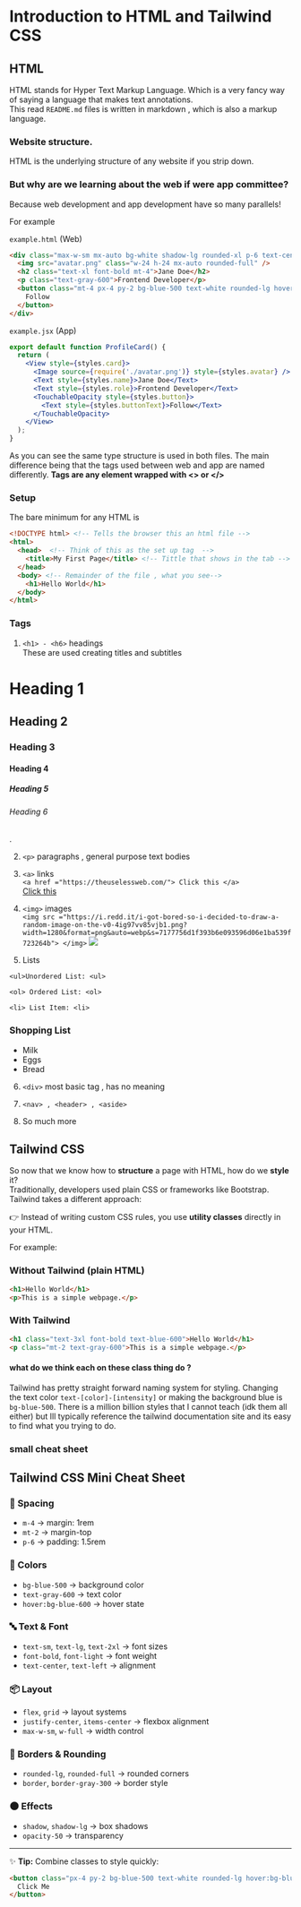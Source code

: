 # Introduction to HTML and Tailwind CSS

## HTML
HTML stands for Hyper Text Markup Language. Which is a very fancy way of saying a language that makes text annotations.  
This read  `README.md` files is written in markdown , which is also a markup language.  
  
### Website structure.  
HTML is the underlying structure of any website if you strip down. 

### But why are we learning about the web if were app committee?

Because web development and app development have so many parallels!  

For example


`example.html` (Web)
```html
<div class="max-w-sm mx-auto bg-white shadow-lg rounded-xl p-6 text-center">
  <img src="avatar.png" class="w-24 h-24 mx-auto rounded-full" />
  <h2 class="text-xl font-bold mt-4">Jane Doe</h2>
  <p class="text-gray-600">Frontend Developer</p>
  <button class="mt-4 px-4 py-2 bg-blue-500 text-white rounded-lg hover:bg-blue-600">
    Follow
  </button>
</div>
```

`example.jsx` (App)

```jsx
export default function ProfileCard() {
  return (
    <View style={styles.card}>
      <Image source={require('./avatar.png')} style={styles.avatar} />
      <Text style={styles.name}>Jane Doe</Text>
      <Text style={styles.role}>Frontend Developer</Text>
      <TouchableOpacity style={styles.button}>
        <Text style={styles.buttonText}>Follow</Text>
      </TouchableOpacity>
    </View>
  );
}
```

As you can see the same type structure is used in both files. The main difference being that the tags used between web and app are named differently.
**Tags are any element wrapped with <> or </>** 
### Setup

The bare minimum for any HTML is 
```html
<!DOCTYPE html> <!-- Tells the browser this an html file -->
<html>
  <head>  <!-- Think of this as the set up tag  -->
    <title>My First Page</title> <!-- Tittle that shows in the tab -->
  </head>
  <body> <!-- Remainder of the file , what you see-->
    <h1>Hello World</h1>
  </body>
</html>

```
### Tags 
1. `<h1> - <h6>` headings  
These are used creating titles and subtitles
<div>
<h1> Heading 1</h1>
<h2> Heading 2</h2>
<h3> Heading 3</h3>
<h4> Heading 4</h4>
<h5> Heading 5</h5>
<h6> Heading 6</h6>
</div>. 

2. `<p>` paragraphs , general purpose text bodies

3. `<a>` links  
`<a href ="https://theuselessweb.com/"> Click this </a>`  
<a href ="https://theuselessweb.com/"> Click this </a>

4. `<img>` images  
`<img src ="https://i.redd.it/i-got-bored-so-i-decided-to-draw-a-random-image-on-the-v0-4ig97vv85vjb1.png?width=1280&format=png&auto=webp&s=7177756d1f393b6e093596d06e1ba539f723264b"> </img>`
<img src ="https://i.redd.it/i-got-bored-so-i-decided-to-draw-a-random-image-on-the-v0-4ig97vv85vjb1.png?width=1280&format=png&auto=webp&s=7177756d1f393b6e093596d06e1ba539f723264b"> </img>


5. Lists  
```
<ul>Unordered List: <ul>

<ol> Ordered List: <ol>

<li> List Item: <li>
```

<h3>Shopping List</h3>
<ul>
  <li>Milk</li>
  <li>Eggs</li>
  <li>Bread</li>
</ul>

6. `<div>` most basic tag , has no meaning 

7. `<nav> , <header> , <aside>`
8. So much more


## Tailwind CSS

So now that we know how to **structure** a page with HTML, how do we **style** it?  
Traditionally, developers used plain CSS or frameworks like Bootstrap. Tailwind takes a different approach:  

👉 Instead of writing custom CSS rules, you use **utility classes** directly in your HTML.  

For example:

### Without Tailwind (plain HTML)
```html
<h1>Hello World</h1>
<p>This is a simple webpage.</p>
```

### With Tailwind
```html
<h1 class="text-3xl font-bold text-blue-600">Hello World</h1>
<p class="mt-2 text-gray-600">This is a simple webpage.</p>
```

#### what do we think each on these class thing do ?

Tailwind has pretty straight forward naming system for styling.  Changing the text color `text-[color]-[intensity]` or making the background blue is `bg-blue-500`. There is a million billion styles that I cannot teach (idk them all either) but Ill typically reference the tailwind documentation site and its easy to find what you trying to do.

### small cheat sheet
## Tailwind CSS Mini Cheat Sheet

### 📏 Spacing
- `m-4` → margin: 1rem  
- `mt-2` → margin-top  
- `p-6` → padding: 1.5rem  

### 🎨 Colors
- `bg-blue-500` → background color  
- `text-gray-600` → text color  
- `hover:bg-blue-600` → hover state  

### 🔤 Text & Font
- `text-sm`, `text-lg`, `text-2xl` → font sizes  
- `font-bold`, `font-light` → font weight  
- `text-center`, `text-left` → alignment  

### 📦 Layout
- `flex`, `grid` → layout systems  
- `justify-center`, `items-center` → flexbox alignment  
- `max-w-sm`, `w-full` → width control  

### 🎨 Borders & Rounding
- `rounded-lg`, `rounded-full` → rounded corners  
- `border`, `border-gray-300` → border style  

### 🌑 Effects
- `shadow`, `shadow-lg` → box shadows  
- `opacity-50` → transparency  

---

✨ **Tip:** Combine classes to style quickly:  
```html
<button class="px-4 py-2 bg-blue-500 text-white rounded-lg hover:bg-blue-600">
  Click Me
</button>
